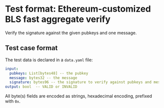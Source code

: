 # Test format: Ethereum-customized BLS fast aggregate verify

Verify the signature against the given pubkeys and one message.

## Test case format

The test data is declared in a `data.yaml` file:

```yaml
input:
  pubkeys: List[bytes48] -- the pubkey
  message: bytes32 -- the message
  signature: bytes96 -- the signature to verify against pubkeys and message
output: bool  -- VALID or INVALID
```

All byte(s) fields are encoded as strings, hexadecimal encoding, prefixed with `0x`.
